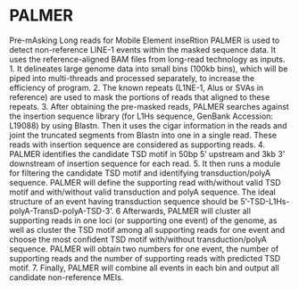 # PALMER
Pre-mAsking Long reads for Mobile Element inseRtion 
PALMER is used to detect non-reference LINE-1 events within the masked sequence data. It uses the reference-aligned BAM files from long-read technology as inputs. 1. It delineates large genome data into small bins (100kb bins), which will be piped into multi-threads and processed separately, to increase the efficiency of program. 2. The known repeats (L1NE-1, Alus or SVAs in reference) are used to mask the portions of reads that aligned to these repeats. 3. After obtaining the pre-masked reads, PALMER searches against the insertion sequence library (for L1Hs sequence, GenBank Accession: L19088)  by using Blastn. Then it uses the cigar information in the reads and joint the truncated segments from Blastn into one in a single read. These reads with insertion sequence are considered as supporting reads. 4. PALMER identifies the candidate TSD motif in 50bp 5’ upstream and 3kb 3’ downstream of insertion sequence for each read. 5. It then runs a module for filtering the candidate TSD motif and identifying transduction/polyA sequence. PALMER will define the supporting read with/without valid TSD motif and with/without valid transduction and polyA sequence. The ideal structure of an event having transduction sequence should be 5’-TSD-L1Hs-polyA-TransD-polyA-TSD-3’. 6 Afterwards, PALMER will cluster all supporting reads in one loci (or supporting one event) of the genome, as well as cluster the TSD motif among all supporting reads for one event and choose the most confident TSD motif with/without transduction/polyA sequence. PALMER will obtain two numbers for one event, the number of supporting reads and the number of supporting reads with predicted TSD motif. 7. Finally, PALMER will combine all events in each bin and output all candidate non-reference MEIs.
